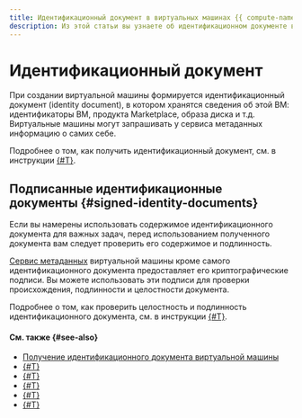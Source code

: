 ```yaml
---
title: Идентификационный документ в виртуальных машинах {{ compute-name }}
description: Из этой статьи вы узнаете об идентификационном документе в сервисе метаданных виртуальной машины {{ compute-full-name }}.
---
```


# Идентификационный документ

При создании виртуальной машины формируется идентификационный документ (identity document), в котором хранятся сведения об этой ВМ: идентификаторы ВМ, продукта Marketplace, образа диска и т.д. Виртуальные машины могут запрашивать у сервиса метаданных информацию о самих себе.

Подробнее о том, как получить идентификационный документ, см. в инструкции [{#T}](../../operations/vm-metadata/get-identity-document.md).

## Подписанные идентификационные документы {#signed-identity-documents}

Если вы намерены использовать содержимое идентификационного документа для важных задач, перед использованием полученного документа вам следует проверить его содержимое и подлинность.

[Сервис метаданных](../vm-metadata.md) виртуальной машины кроме самого идентификационного документа предоставляет его криптографические подписи. Вы можете использовать эти подписи для проверки происхождения, подлинности и целостности документа.

Подробнее о том, как проверить целостность и подлинность идентификационного документа, см. в инструкции [{#T}](../../operations/vm-metadata/get-identity-document.md#check-id-signature).

#### См. также {#see-also}

* [Получение идентификационного документа виртуальной машины](../../operations/vm-metadata/get-identity-document.md)
* [{#T}](../vm-metadata.md)
* [{#T}](./directories.md)
* [{#T}](./public-image-keys.md)
* [{#T}](./sending-metadata.md)
* [{#T}](./accessing-metadata.md)